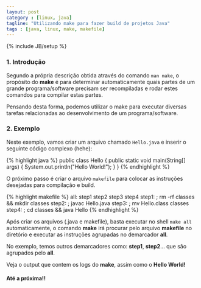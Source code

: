 ```yaml
---
layout: post
category : [linux, java]
tagline: "Utilizando make para fazer build de projetos Java"
tags : [java, linux, make, makefile]
---
```

{% include JB/setup %}

### 1. Introdução

Segundo a própria descrição obtida através do comando `man make`, o propósito do **make** é para determinar automaticamente quais partes de um grande programa/software precisam ser recompiladas e rodar estes comandos para compilar estas partes.

Pensando desta forma, podemos utilizar o make para executar diversas tarefas relacionadas ao desenvolvimento de um programa/software.


### 2. Exemplo

Neste exemplo, vamos criar um arquivo chamado `Hello.java` e inserir o seguinte código complexo (hehe):

{% highlight java %}
public class Hello {
  public static void main(String[] args) {
    System.out.println("Hello World!");
  }
}
{% endhighlight %}

O próximo passo é criar o arquivo `makefile` para colocar as instruções desejadas para compilação e build.

{% highlight makefile %}
all: step1 step2 step3 step4
step1: ; rm -rf classes && mkdir classes
step2: ; javac Hello.java
step3: ; mv Hello.class classes
step4: ; cd classes && java Hello
{% endhighlight %}

Após criar os arquivos (.java e makefile), basta executar no shell `make all` automaticamente, o comando **make** irá procurar pelo arquivo **makefile** no diretório e executar as instruções agrupadas no demarcador **all**.

No exemplo, temos outros demarcadores como: **step1**, **step2**... que são agrupados pelo **all**.

Veja o output que contem os logs do **make**, assim como o **Hello World!**


#### Até a próxima!!
